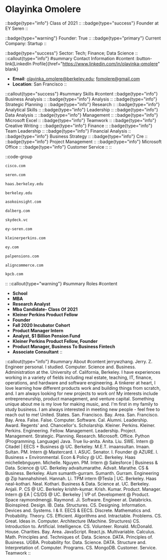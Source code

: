 # Olayinka Omolere
::badge{type="info"}
Class of 2021
::
::badge{type="success"}
Founder at EY Seren
::

::badge{type="warning"}
Founder: True
::
::badge{type="primary"}
Current Company: Startup
::

::badge{type="success"}
Sector: Tech; Finance; Data Science
::
::callout{type="info"}
#summary
Contact Information
#content
:button-link[LinkedIn Profile]{href="https://www.linkedin.com/in/olayinka-omolere" blank}
- **Email**: olayinka_omolere@berkeley.edu; fomolere@gmail.com
- **Location**: San Francisco
::

::callout{type="success"}
#summary
Skills
#content
::badge{type="info"}
Business Analysis
::
::badge{type="info"}
Analysis
::
::badge{type="info"}
Strategic Planning
::
::badge{type="info"}
Research
::
::badge{type="info"}
Analytical Skills
::
::badge{type="info"}
Leadership
::
::badge{type="info"}
Data Analysis
::
::badge{type="info"}
Management
::
::badge{type="info"}
Microsoft Excel
::
::badge{type="info"}
Teamwork
::
::badge{type="info"}
Creative Writing
::
::badge{type="info"}
Finance
::
::badge{type="info"}
Team Leadership
::
::badge{type="info"}
Financial Analysis
::
::badge{type="info"}
Business Strategy
::
::badge{type="info"}
Cre
::
::badge{type="info"}
Project Management
::
::badge{type="info"}
Microsoft Office
::
::badge{type="info"}
Customer Service
::
::

::code-group
```bash [Cisco]
cisco.com
```
```bash [Seren]
seren.com
```
```bash [Haas Business School at University of California Berkeley]
haas.berkeley.edu
```
```bash [UC Berkeley]
berkeley.edu
```
```bash [Asoko Insight]
asokoinsight.com
```
```bash [Dalberg Global Development Advisors]
dalberg.com
```
```bash [Berkeley SkyDeck Fund]
skydeck.vc
```
```bash [EY Seren]
ey-seren.com
```
```bash [KPCB]
kleinerperkins.com
```
```bash [EY]
ey.com
```
```bash [PAL Pensions]
palpensions.com
```
```bash [Veem]
aligncommerce.com
```
```bash [Kleiner Perkins Caufield & Byers]
kpcb.com
```
::
::callout{type="warning"}
#summary
Roles
#content
- **School**
- **MBA**
- **Research Analyst**
- **Mba Candidate- Class Of 2021**
- **Kleiner Perkins Product Fellow**
- **Founder**
- **Fall 2020 Incubator Cohort**
- **Product Manager Intern**
- **Analyst, $1 Billion Pension Fund**
- **Kleiner Perkins Product Fellow, Founder**
- **Product Manager, Business To Business Fintech**
- **Associate Consultant**
::

::callout{type="info"}
#summary
About
#content
jerrywzhang. Jerry. Z. Engineer personal. I studied. Computer. Science and. Business. Administration at the. University of. California, Berkeley. I have experiences working in a variety of fields including real estate, teaching, IT, finance, operations, and hardware and software engineering. A tinkerer at heart, I love learning how different products work and building things from scratch, and. I am always looking for new projects to work on! My interests include entrepreneurship, product management, and venture capital. Something unique about me is my love for making music, and. I'm first in my family to study business. I am always interested in meeting new people - feel free to reach out to me! United. States. San. Francisco. Bay. Area. San. Francisco. Bay. Area. False. False. Computer. Software. Cal. Alumni. Leadership. Award. Regents' and. Chancellor's. Scholarship. Kleiner. Perkins. Kleiner. Perkins. Engineering. Fellow. Management. Leadership. Project. Management. Strategic. Planning. Research. Microsoft. Office. Python (Programming. Language) Java. True liu-anita. Anita. Liu. SWE. Intern @ Citadel | EECS + Business @ UC. Berkeley. M.E.T. imaansultan. Imaan. Sultan. PM. Intern @ Mastercard. I. ASUC. Senator. I. Founder @ AZURE. I. Business + Environmental. Econ & Policy @ UC. Berkeley. Haas michellebnguyen. Michelle. Nguyen. PM. Intern @ Salesforce | Business & Data. Science @ UC. Berkeley advaitumarathe. Advait. Marathe. CS & Business. Berkeley. Alum sumanth-gurram. Sumanth. Gurram. Engineering @ Zip hannahshineli. Hannah. Li. TPM intern @Tesla | UC. Berkeley. Haas neal-kothari. Neal. Kothari. Business & Data. Science at. UC. Berkeley. Anjali. P. CS @ UC. Berkeley krishh-kumar. Krish. Kumar. Product. Manager. Intern @ EA | CS/DS @ UC. Berkeley | VP of. Development @ Product. Space raymondmengji. Raymond. Ji. Software. Engineer at. Databricks. Bioinspired. Design. IB. Data. Structures. CS. Designing. Information. Devices and. Systems. I & II. EECS & EECS. Discrete. Mathematics and. Probability. Theory. CS. Efficient. Algorithms and. Intractable. Problems. CS. Great. Ideas in. Computer. Architecture (Machine. Structures) CS. Introduction to. Artificial. Intelligence. CS. Volunteer. Ronald. McDonald. House. Charities. Bay. Area. JavaScript. React.js. Multivariable. Calculus. Math. Principles and. Techniques of. Data. Science. DATA. Principles of. Business. UGBA. Probability for. Data. Science. DATA. Structure and. Interpretation of. Computer. Programs. CS. MongoDB. Customer. Service. Teamwork
::
